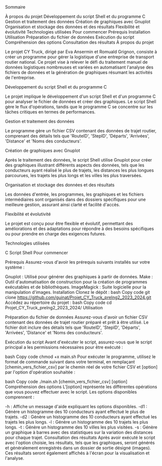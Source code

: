 Sommaire

À propos du projet
Développement du script Shell et du programme C
Gestion et traitement des données
Création de graphiques avec Gnuplot
Organisation et stockage des données et des résultats
Flexibilité et évolutivité
Technologies utilisées
Pour commencer
Prérequis
Installation
Utilisation
Préparation du fichier de données
Exécution du script
Compréhension des options
Consultation des résultats
À propos du projet

Le projet CY Truck, dirigé par Eva Ansermin et Romuald Grignon, consiste à créer un programme pour gérer la logistique d'une entreprise de transport routier national. Ce projet vise à relever le défi du traitement manuel de données logistiques nombreuses et variées en automatisant l'analyse des fichiers de données et la génération de graphiques résumant les activités de l'entreprise.

Développement du script Shell et du programme C

Le projet implique le développement d'un script Shell et d'un programme C pour analyser le fichier de données et créer des graphiques. Le script Shell gère le flux d'opérations, tandis que le programme C se concentre sur les tâches critiques en termes de performances.

Gestion et traitement des données

Le programme gère un fichier CSV contenant des données de trajet routier, comprenant des détails tels que 'RouteID', 'StepID', 'Départs', 'Arrivées', 'Distance' et 'Noms des conducteurs'.

Création de graphiques avec Gnuplot

Après le traitement des données, le script Shell utilise Gnuplot pour créer des graphiques illustrant différents aspects des données, tels que les conducteurs ayant réalisé le plus de trajets, les distances les plus longues parcourues, les trajets les plus longs et les villes les plus traversées.

Organisation et stockage des données et des résultats

Les données d'entrée, les programmes, les graphiques et les fichiers intermédiaires sont organisés dans des dossiers spécifiques pour une meilleure gestion, assurant ainsi clarté et facilité d'accès.

Flexibilité et évolutivité

Le projet est conçu pour être flexible et évolutif, permettant des améliorations et des adaptations pour répondre à des besoins spécifiques ou pour prendre en charge des exigences futures.

Technologies utilisées

C
Script Shell
Pour commencer

Prérequis
Assurez-vous d'avoir les prérequis suivants installés sur votre système :

Gnuplot : Utilisé pour générer des graphiques à partir de données.
Make : Outil d'automatisation de construction pour la création de programmes exécutables et de bibliothèques.
ImageMagick : Suite logicielle pour la manipulation d'images.
Installation
Clonez le dépôt :
bash
Copy code
git clone https://github.com/guinat/Projet_CY_Truck_preIng2_2023_2024.git
Accédez au répertoire du projet :
bash
Copy code
cd Projet_CY_Truck_preIng2_2023_2024/
Utilisation

Préparation du fichier de données
Assurez-vous d'avoir un fichier CSV contenant des données de trajet routier préparé et prêt à être utilisé. Le fichier doit inclure des détails tels que 'RouteID', 'StepID', 'Départs', 'Arrivées', 'Distance' et 'Noms des conducteurs'.

Exécution du script
Avant d'exécuter le script, assurez-vous que le script principal a les permissions nécessaires pour être exécuté :

bash
Copy code
chmod +x main.sh
Pour exécuter le programme, utilisez le format de commande suivant dans votre terminal, en remplaçant [chemin_vers_fichier_csv] par le chemin réel de votre fichier CSV et [option] par l'option d'opération souhaitée :

bash
Copy code
./main.sh [chemin_vers_fichier_csv] [option]
Compréhension des options
L'[option] représente les différentes opérations que vous pouvez effectuer avec le script. Les options disponibles comprennent :

-h : Affiche un message d'aide expliquant les options disponibles.
-d1 : Génère un histogramme des 10 conducteurs ayant effectué le plus de trajets.
-d2 : Génère un histogramme des 10 conducteurs ayant effectué les trajets les plus longs.
-l : Génère un histogramme des 10 trajets les plus longs.
-t : Génère un histogramme des 10 villes les plus visitées.
-s : Génère un graphique à barres avec des statistiques sur la variation des distances pour chaque trajet.
Consultation des résultats
Après avoir exécuté le script avec l'option choisie, les résultats, tels que les graphiques, seront générés et généralement enregistrés dans un dossier de sortie désigné (images). Ces résultats seront également affichés à l'écran pour la visualisation et l'analyse.
